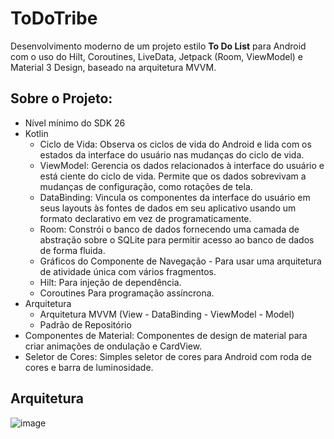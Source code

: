 # ToDoTribe
<p>Desenvolvimento moderno de um projeto estilo <b>To Do List</b> para Android com o uso do Hilt, Coroutines, LiveData, Jetpack (Room, ViewModel) e Material 3 Design, baseado na arquitetura MVVM.</p>

## Sobre o Projeto:

- Nível mínimo do SDK 26
- Kotlin
  - Ciclo de Vida: Observa os ciclos de vida do Android e lida com os estados da interface do usuário nas mudanças do ciclo de vida.
  - ViewModel: Gerencia os dados relacionados à interface do usuário e está ciente do ciclo de vida. Permite que os dados sobrevivam a mudanças de configuração, como rotações de tela.
  - DataBinding: Vincula os componentes da interface do usuário em seus layouts às fontes de dados em seu aplicativo usando um formato declarativo em vez de programaticamente.
  - Room: Constrói o banco de dados fornecendo uma camada de abstração sobre o SQLite para permitir acesso ao banco de dados de forma fluida.
  - Gráficos do Componente de Navegação - Para usar uma arquitetura de atividade única com vários fragmentos.
  - Hilt: Para injeção de dependência.
  - Coroutines Para programação assíncrona.
- Arquitetura
  - Arquitetura MVVM (View - DataBinding - ViewModel - Model)
  - Padrão de Repositório
- Componentes de Material: Componentes de design de material para criar animações de ondulação e CardView.
- Seletor de Cores: Simples seletor de cores para Android com roda de cores e barra de luminosidade.

## Arquitetura

![image](https://github.com/raquelsantoss/Programacao-de-App/assets/80298086/be55d1a5-c436-4cff-ab59-4bf9b950d3c1)
